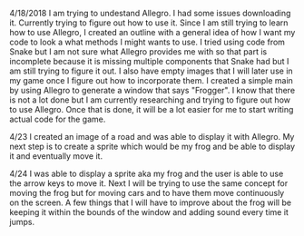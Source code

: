 4/18/2018 I am trying to undestand Allegro. I had some issues downloading it. Currently trying to figure out how to use it.
Since I am still trying to learn how to use Allegro, I created an outline with a general idea of how I want my code to look 
a what methods I might wants to use. I tried using code from Snake but I am not sure what Allegro provides me with so that
part is incomplete because it is missing multiple components that Snake had but I am still trying to figure it out.
I also have empty images that I will later use in my game once I figure out how to incorporate 
them. I created a simple main by using Allegro to generate a window that says "Frogger".
I know that there is not a lot done but I am currently researching and trying to figure out how to use Allegro. Once that is done, 
it will be a lot easier for me to start writing actual code for the game.

4/23 I created an image of a road and was able to display it with Allegro. My next step is to create a sprite which would be my frog and be able to display it and eventually move it.

4/24 I was able to display a sprite aka my frog and the user is able to use the arrow keys to move it. Next I will be trying to use the same concept for moving the frog but for moving cars and to have them move continuously on the screen. A few things that I will have to improve about the frog will be keeping it within the bounds of the window and adding sound every time it jumps.
